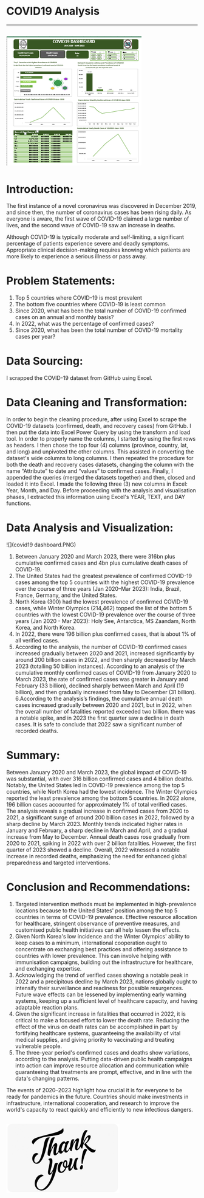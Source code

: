 # COVID19 Analysis
---

![](covid19_dashboard.PNG)
---
# Introduction: 

The first instance of a novel coronavirus was discovered in December 2019, and since then, the number of coronavirus cases has been rising daily. As everyone is aware, the first wave of COVID-19 claimed a large number of lives, and the second wave of COVID-19 saw an increase in deaths.

Although COVID-19 is typically moderate and self-limiting, a significant percentage of patients experience severe and deadly symptoms. Appropriate clinical decision-making requires knowing which patients are more likely to experience a serious illness or pass away.

# Problem Statements:

1.	Top 5 countries where COVID-19 is most prevalent
2.	The bottom five countries where COVID-19 is least common
3.	Since 2020, what has been the total number of COVID-19 confirmed cases on an annual and monthly basis?
4.	In 2022, what was the percentage of confirmed cases?
5.	Since 2020, what has been the total number of COVID-19 mortality cases per year?

# Data Sourcing: 

I scrapped the COVID-19 dataset from GitHub using Excel.

# Data Cleaning and Transformation: 

In order to begin the cleaning procedure, after using Excel to scrape the COVID-19 datasets (confirmed, death, and recovery cases) from GitHub. I then put the data into Excel Power Query by using the transform and load tool. In order to properly name the columns, I started by using the first rows as headers. I then chose the top four (4) columns (province, country, lat, and long) and unpivoted the other columns. This assisted in converting the dataset's wide columns to long columns. I then repeated the procedure for both the death and recovery cases datasets, changing the column with the name “Attribute” to date and “values” to confirmed cases. Finally, I appended the queries (merged the datasets together) and then, closed and loaded it into Excel.
I made the following three (3) new columns in Excel: Year, Month, and Day. Before proceeding with the analysis and visualisation phases, I extracted this information using Excel's YEAR, TEXT, and DAY functions.

# Data Analysis and Visualization:

![](covid19 dashboard.PNG)
1. Between January 2020 and March 2023, there were 316bn plus cumulative confirmed cases and 4bn plus cumulative death cases of COVID-19. 
2. The United States had the greatest prevalence of confirmed COVID-19 cases among the top 5 countries with the highest COVID-19 prevalence over the course of three years (Jan 2020–Mar 2023): India, Brazil, France, Germany, and the United States.
3. North Korea (300) had the lowest prevalence of confirmed COVID-19 cases, while Winter Olympics (214,462) topped the list of the bottom 5 countries with the lowest COVID-19 prevalence over the course of three years (Jan 2020 - Mar 2023): Holy See, Antarctica, MS Zaandam, North Korea, and North Korea.
4. In 2022, there were 196 billion plus confirmed cases, that is about 1% of all verified cases.
5. According to the analysis, the number of COVID-19 confirmed cases increased gradually between 2020 and 2021, increased significantly by around 200 billion cases in 2022, and then sharply decreased by March 2023 (totalling 50 billion instances). According to an analysis of the cumulative monthly confirmed cases of COVID-19 from January 2020 to March 2023, the rate of confirmed cases was greater in January and February (33 billion), declined sharply between March and April (19 billion), and then gradually increased from May to December (31 billion).
6.According to the analysis’s findings, the cumulative annual death cases increased gradually between 2020 and 2021, but in 2022, when the overall number of fatalities reported exceeded two billion. there was a notable spike, and in 2023 the first quarter saw a decline in death cases. It is safe to conclude that 2022 saw a significant number of recorded deaths.
 
 # Summary:
 
Between January 2020 and March 2023, the global impact of COVID-19 was substantial, with over 316 billion confirmed cases and 4 billion deaths. Notably, the United States led in COVID-19 prevalence among the top 5 countries, while North Korea had the lowest incidence. The Winter Olympics reported the least prevalence among the bottom 5 countries. In 2022 alone, 196 billion cases accounted for approximately 1% of total verified cases. The analysis reveals a gradual increase in confirmed cases from 2020 to 2021, a significant surge of around 200 billion cases in 2022, followed by a sharp decline by March 2023. Monthly trends indicated higher rates in January and February, a sharp decline in March and April, and a gradual increase from May to December. Annual death cases rose gradually from 2020 to 2021, spiking in 2022 with over 2 billion fatalities. However, the first quarter of 2023 showed a decline. Overall, 2022 witnessed a notable increase in recorded deaths, emphasizing the need for enhanced global preparedness and targeted interventions.

# Conclusion and Recommendations:

1. Targeted intervention methods must be implemented in high-prevalence locations because to the United States' position among the top 5 countries in terms of COVID-19 prevalence. Effective resource allocation for healthcare, stringent observance of preventive measures, and customised public health initiatives can all help lessen the effects.
2. Given North Korea's low incidence and the Winter Olympics' ability to keep cases to a minimum, international cooperation ought to concentrate on exchanging best practices and offering assistance to countries with lower prevalence. This can involve helping with immunisation campaigns, building out the infrastructure for healthcare, and exchanging expertise.
3. Acknowledging the trend of verified cases showing a notable peak in 2022 and a precipitous decline by March 2023, nations globally ought to intensify their surveillance and readiness for possible resurgences. Future wave effects can be lessened by implementing early warning systems, keeping up a sufficient level of healthcare capacity, and having adaptable reaction plans.
4. Given the significant increase in fatalities that occurred in 2022, it is critical to make a focused effort to lower the death rate. Reducing the effect of the virus on death rates can be accomplished in part by fortifying healthcare systems, guaranteeing the availability of vital medical supplies, and giving priority to vaccinating and treating vulnerable people.
5. The three-year period's confirmed cases and deaths show variations, according to the analysis. Putting data-driven public health campaigns into action can improve resource allocation and communication while guaranteeing that treatments are prompt, effective, and in line with the data's changing patterns.

The events of 2020–2023 highlight how crucial it is for everyone to be ready for pandemics in the future. Countries should make investments in infrastructure, international cooperation, and research to improve the world's capacity to react quickly and efficiently to new infectious dangers.

![](Thank_you.PNG)
---

